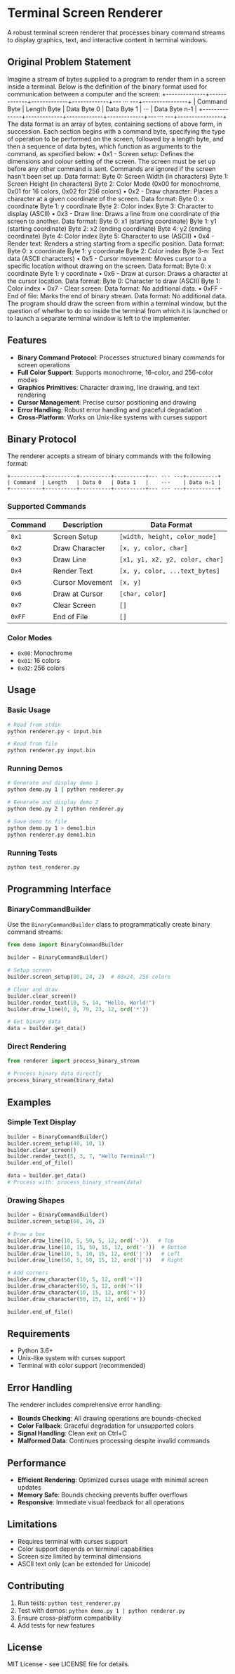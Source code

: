 # Terminal Screen Renderer

A robust terminal screen renderer that processes binary command streams to display graphics, text, and interactive content in terminal windows.

## Original Problem Statement

Imagine a stream of bytes supplied to a program to render them in a screen inside a terminal. Below is the definition of the binary format used for communication between a computer and the screen:
+--------------+-------------+-------------+-------------+--- ··· ---+----------------+
| Command Byte | Length Byte | Data Byte 0 | Data Byte 1 |    ···    |  Data Byte n-1 |
+--------------+-------------+-------------+-------------+--- ··· ---+----------------+
The data format is an array of bytes, containing sections of above form, in succession. Each section begins with a command byte, specifying the type of operation to be performed on the screen, followed by a length byte, and then a sequence of data bytes, which function as arguments to the command, as specified below:
    • 0x1 - Screen setup: Defines the dimensions and colour setting of the screen. The screen must be set up before any other command is sent. Commands are ignored if the screen hasn't been set up.
      Data format:
      Byte 0: Screen Width (in characters)
      Byte 1: Screen Height (in characters)
      Byte 2: Color Mode (0x00 for monochrome, 0x01 for 16 colors, 0x02 for 256 colors)
    • 0x2 - Draw character: Places a character at a given coordinate of the screen.
      Data format:
      Byte 0: x coordinate
      Byte 1: y coordinate
      Byte 2: Color index
      Byte 3: Character to display (ASCII)
    • 0x3 - Draw line: Draws a line from one coordinate of the screen to another.
      Data format:
      Byte 0: x1 (starting coordinate)
      Byte 1: y1 (starting coordinate)
      Byte 2: x2 (ending coordinate) Byte 4: y2 (ending coordinate)
      Byte 4: Color index
      Byte 5: Character to use (ASCII)
    • 0x4 - Render text: Renders a string starting from a specific position.
      Data format:
      Byte 0: x coordinate
      Byte 1: y coordinate
      Byte 2: Color index
      Byte 3-n: Text data (ASCII characters)
    • 0x5 - Cursor movement: Moves cursor to a specific location without drawing on the screen.
      Data format:
      Byte 0: x coordinate
      Byte 1: y coordinate
    • 0x6 - Draw at cursor: Draws a character at the cursor location.
      Data format:
      Byte 0: Character to draw (ASCII)
      Byte 1: Color index
    • 0x7 - Clear screen:
      Data format: No additional data.
    • 0xFF - End of file: Marks the end of binary stream.
      Data format: No additional data.
The program should draw the screen from within a terminal window, but the question of whether to do so inside the terminal from which it is launched or to launch a separate terminal window is left to the implementer.

## Features

- **Binary Command Protocol**: Processes structured binary commands for screen operations
- **Full Color Support**: Supports monochrome, 16-color, and 256-color modes
- **Graphics Primitives**: Character drawing, line drawing, and text rendering
- **Cursor Management**: Precise cursor positioning and drawing
- **Error Handling**: Robust error handling and graceful degradation
- **Cross-Platform**: Works on Unix-like systems with curses support

## Binary Protocol

The renderer accepts a stream of binary commands with the following format:

```
+----------+----------+----------+----------+--- ··· ---+----------+
| Command  | Length   | Data 0   | Data 1   |    ···    | Data n-1 |
+----------+----------+----------+----------+--- ··· ---+----------+
```

### Supported Commands

| Command | Description | Data Format |
|---------|-------------|-------------|
| `0x1` | Screen Setup | `[width, height, color_mode]` |
| `0x2` | Draw Character | `[x, y, color, char]` |
| `0x3` | Draw Line | `[x1, y1, x2, y2, color, char]` |
| `0x4` | Render Text | `[x, y, color, ...text_bytes]` |
| `0x5` | Cursor Movement | `[x, y]` |
| `0x6` | Draw at Cursor | `[char, color]` |
| `0x7` | Clear Screen | `[]` |
| `0xFF` | End of File | `[]` |

### Color Modes

- `0x00`: Monochrome
- `0x01`: 16 colors
- `0x02`: 256 colors

## Usage

### Basic Usage

```bash
# Read from stdin
python renderer.py < input.bin

# Read from file
python renderer.py input.bin
```

### Running Demos

```bash
# Generate and display demo 1
python demo.py 1 | python renderer.py

# Generate and display demo 2
python demo.py 2 | python renderer.py

# Save demo to file
python demo.py 1 > demo1.bin
python renderer.py demo1.bin
```

### Running Tests

```bash
python test_renderer.py
```

## Programming Interface

### BinaryCommandBuilder

Use the `BinaryCommandBuilder` class to programmatically create binary command streams:

```python
from demo import BinaryCommandBuilder

builder = BinaryCommandBuilder()

# Setup screen
builder.screen_setup(80, 24, 2)  # 80x24, 256 colors

# Clear and draw
builder.clear_screen()
builder.render_text(10, 5, 14, "Hello, World!")
builder.draw_line(0, 0, 79, 23, 12, ord('*'))

# Get binary data
data = builder.get_data()
```

### Direct Rendering

```python
from renderer import process_binary_stream

# Process binary data directly
process_binary_stream(binary_data)
```

## Examples

### Simple Text Display

```python
builder = BinaryCommandBuilder()
builder.screen_setup(40, 10, 1)
builder.clear_screen()
builder.render_text(5, 3, 7, "Hello Terminal!")
builder.end_of_file()

data = builder.get_data()
# Process with: process_binary_stream(data)
```

### Drawing Shapes

```python
builder = BinaryCommandBuilder()
builder.screen_setup(60, 20, 2)

# Draw a box
builder.draw_line(10, 5, 50, 5, 12, ord('-'))   # Top
builder.draw_line(10, 15, 50, 15, 12, ord('-'))  # Bottom
builder.draw_line(10, 5, 10, 15, 12, ord('|'))   # Left
builder.draw_line(50, 5, 50, 15, 12, ord('|'))   # Right

# Add corners
builder.draw_character(10, 5, 12, ord('+'))
builder.draw_character(50, 5, 12, ord('+'))
builder.draw_character(10, 15, 12, ord('+'))
builder.draw_character(50, 15, 12, ord('+'))

builder.end_of_file()
```

## Requirements

- Python 3.6+
- Unix-like system with curses support
- Terminal with color support (recommended)

## Error Handling

The renderer includes comprehensive error handling:

- **Bounds Checking**: All drawing operations are bounds-checked
- **Color Fallback**: Graceful degradation for unsupported colors
- **Signal Handling**: Clean exit on Ctrl+C
- **Malformed Data**: Continues processing despite invalid commands

## Performance

- **Efficient Rendering**: Optimized curses usage with minimal screen updates
- **Memory Safe**: Bounds checking prevents buffer overflows
- **Responsive**: Immediate visual feedback for all operations

## Limitations

- Requires terminal with curses support
- Color support depends on terminal capabilities
- Screen size limited by terminal dimensions
- ASCII text only (can be extended for Unicode)

## Contributing

1. Run tests: `python test_renderer.py`
2. Test with demos: `python demo.py 1 | python renderer.py`
3. Ensure cross-platform compatibility
4. Add tests for new features

## License

MIT License - see LICENSE file for details.
